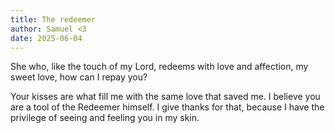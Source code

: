 ```yaml
---
title: The redeemer
author: Samuel <3
date: 2025-06-04
---
```


She who, like the touch of my Lord, redeems with love and affection, my sweet love, how can I repay you?

Your kisses are what fill me with the same love that saved me. I believe you are a tool of the Redeemer himself. I give thanks for that, because I have the privilege of seeing and feeling you in my skin.
